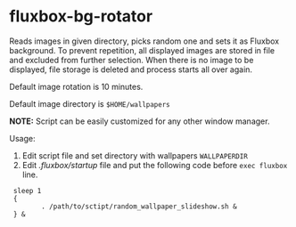 # fluxbox-bg-rotator

Reads images in given directory, picks random one and sets it as Fluxbox background.
To prevent repetition, all displayed images are stored in file and excluded from
further selection. When there is no image to be displayed, file storage is deleted and 
process starts all over again.

Default image rotation is 10 minutes.

Default image directory is `$HOME/wallpapers`

**NOTE:** Script can be easily customized for any other window manager.


Usage:

1. Edit script file and set directory with wallpapers `WALLPAPERDIR`
3. Edit *.fluxbox/startup* file and put the following code before `exec fluxbox` line.

```
 sleep 1
 {
        . /path/to/sctipt/random_wallpaper_slideshow.sh &
 } &
```
